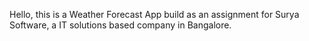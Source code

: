 Hello, this is a Weather Forecast App build as an assignment for Surya Software, a IT solutions based company in Bangalore.
